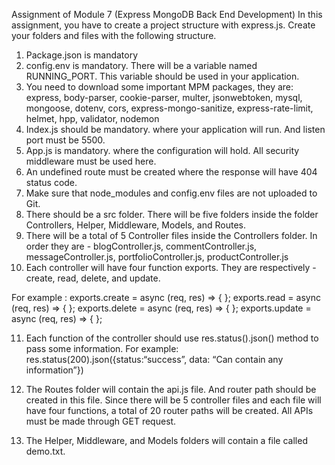Assignment of Module 7 (Express MongoDB Back End Development)
In this assignment, you have to create a project structure with express.js. Create your folders and files with the following structure.

1. Package.json is mandatory
2. config.env is mandatory. There will be a variable named RUNNING_PORT. This variable should be used in your application.
3. You need to download some important MPM packages, they are: express, body-parser, cookie-parser, multer, jsonwebtoken, mysql, mongoose, dotenv, cors, express-mongo-sanitize, express-rate-limit, helmet, hpp, validator, nodemon
4. Index.js should be mandatory. where your application will run. And listen port must be 5500.
5. App.js is mandatory. where the configuration will hold. All security middleware must be used here.
6. An undefined route must be created where the response will have 404 status code.
7. Make sure that node_modules and config.env files are not uploaded to Git.
8. There should be a src folder. There will be five folders inside the folder Controllers, Helper, Middleware, Models, and Routes.
9. There will be a total of 5 Controller files inside the Controllers folder. In order they are - blogController.js, commentController.js, messageController.js, portfolioController.js, productController.js
10. Each controller will have four function exports. They are respectively - create, read, delete, and update.

For example : exports.create = async (req, res) => { };
exports.read = async (req, res) => { };
exports.delete = async (req, res) => { };
exports.update = async (req, res) => { };

11. Each function of the controller should use res.status().json() method to pass some information. For example: res.status(200).json({status:“success”, data: “Can contain any information”})

12. The Routes folder will contain the api.js file. And router path should be created in this file. Since there will be 5 controller files and each file will have four functions, a total of 20 router paths will be created. All APIs must be made through GET request.

13. The Helper, Middleware, and Models folders will contain a file called demo.txt.

